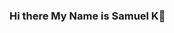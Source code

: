 ### Hi there My Name is Samuel K👋

<!--
**nissi8888/nissi8888** is a ✨ _special_ ✨ repository because its `README.md` (this file) appears on your GitHub profile.

Here are some ideas to get you started:

- 🔭 I’m currently working on Full Stack Development based Projects...
- 🌱 I’m currently learning  Python...
- 👯 I’m looking to collaborate on  Full Stackers...
- 🤔 I’m looking for help with Python and backend servers...
- 💬 Ask me about anything about web development...
- 📫 How to reach me: My Email: nissisamuel95@gmail.com...
- ⚡ Fun fact: The things you own end up owning you...

